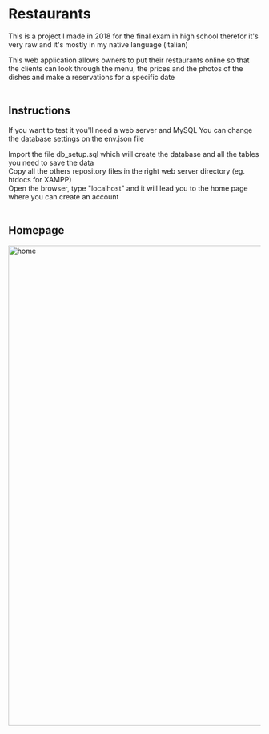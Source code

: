 # Restaurants

This is a project I made in 2018 for the final exam in high school therefor it's very raw and it's mostly in my native language (italian)

This web application allows owners to put their restaurants online so that the clients can look through the menu, the prices and the photos of the dishes and make a reservations for a specific date
<br/><br/>


<h2>Instructions</h2>

If you want to test it you'll need a web server and MySQL
You can change the database settings on the env.json file

Import the file db_setup.sql which will create the database and all the tables you need to save the data<br/>
Copy all the others repository files in the right web server directory (eg. htdocs for XAMPP)<br/>
Open the browser, type "localhost" and it will lead you to the home page where you can create an account
<br/><br/>


<h2>Homepage</h2>
<img width="960" alt="home" src="https://user-images.githubusercontent.com/22285224/135196031-b3817b7e-ffe3-4c7a-8252-86f063a508cd.png">
